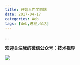 ```yaml
---
title: 开始入门学前端
date: 2017-04-17
categories: Web
tags: [Web,进程,保活]
---
```


...

<!-- more -->

**欢迎关注我的微信公众号：技术视界**

![](https://diycode.b0.upaiyun.com/photo/2017/a3fc893f2cf4d4ab33ac32666d00a793.jpg)
